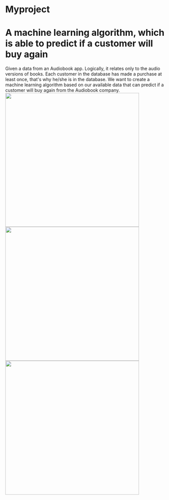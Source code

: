 # Myproject

<h1> A machine learning algorithm, which is able to predict if a customer will buy again</h1>
Given a data from an Audiobook app. Logically, it relates only to the audio versions of books.
Each customer in the database has made a purchase at least once, that's why he/she is in the database. We want to create a machine learning algorithm based on our available data that can predict if a customer will buy again from the Audiobook company.
<img src="https://user-images.githubusercontent.com/93896554/197515746-323defa9-727b-4383-a893-7bf61d66dd98.jpg" style="float:left;width:420px;height:auto;">
<img src="https://raw.githubusercontent.com/reyyatuquib/myproject/main/assets/WIN_20210930_12_48_37_Pro.jpg" style="float:left;width:420px;height:auto;">
<img src="https://github.com/reyyatuquib/myproject/blob/main/assets/WIN_20211014_15_00_40_Pro.jpg" style="float:left;width:420px;height:auto;">
